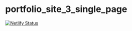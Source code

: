 # portfolio_site_3_single_page

[![Netlify Status](https://api.netlify.com/api/v1/badges/c853572b-996d-48c6-ac38-d4d06dcff3d2/deploy-status)](https://app.netlify.com/sites/ankurjaiswalofficial/deploys)
